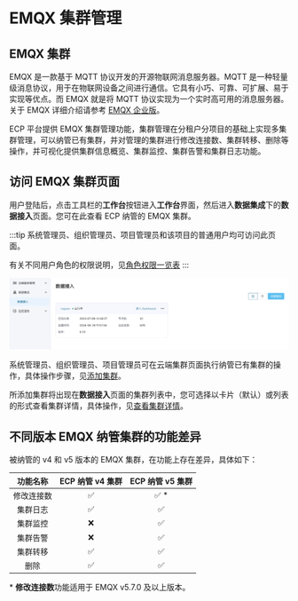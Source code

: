 # EMQX 集群管理

## EMQX 集群

EMQX 是一款基于 MQTT 协议开发的开源物联网消息服务器。MQTT 是一种轻量级消息协议，用于在物联网设备之间进行通信。它具有小巧、可靠、可扩展、易于实现等优点。而 EMQX 就是将 MQTT 协议实现为一个实时高可用的消息服务器。关于 EMQX 详细介绍请参考 [EMQX 企业版](https://docs.emqx.com/zh/enterprise/v4.4/)。  

ECP 平台提供 EMQX 集群管理功能，集群管理在分租户分项目的基础上实现多集群管理，可以纳管已有集群，并对管理的集群进行修改连接数、集群转移、删除等操作，并可视化提供集群信息概览、集群监控、集群告警和集群日志功能。

## 访问 EMQX 集群页面

用户登陆后，点击工具栏的**工作台**按钮进入**工作台**界面，然后进入**数据集成**下的**数据接入**页面。您可在此查看 ECP 纳管的 EMQX 集群。

:::tip
系统管理员、组织管理员、项目管理员和该项目的普通用户均可访问此页面。

有关不同用户角色的权限说明，见[角色权限一览表](../acl/authorize.md#角色权限一览表) 
:::


![集群列表](./_assets/cluster-list.png)

系统管理员、组织管理员、项目管理员可在云端集群页面执行纳管已有集群的操作，具体操作步骤，见[添加集群](./add_manage.md)。

所添加集群将出现在**数据接入**页面的集群列表中，您可选择以卡片（默认）或列表的形式查看集群详情，具体操作，见[查看集群详情](./cluster_details.md)。

## 不同版本 EMQX 纳管集群的功能差异

被纳管的 v4 和 v5 版本的 EMQX 集群，在功能上存在差异，具体如下：

|  功能名称  | ECP 纳管 v4 集群 | ECP 纳管 v5 集群 |
| :--------: | :--------------: | :--------------: |
| 修改连接数 |        ✅         |       ✅ *        |
|  集群日志  |        ✅         |        ✅         |
|  集群监控  |        ❌         |        ✅         |
|  集群告警  |        ❌         |        ✅         |
|  集群转移  |        ✅         |        ✅         |
|    删除    |        ✅         |        ✅         |

\* **修改连接数**功能适用于 EMQX v5.7.0 及以上版本。 